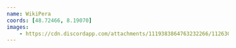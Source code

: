 ```yaml
---
name: WikiPera
coords: [48.72466, 8.19070]
images:
    - https://cdn.discordapp.com/attachments/1119383864763232266/1126308179848990790/IMG_6317.jpg
---
```


